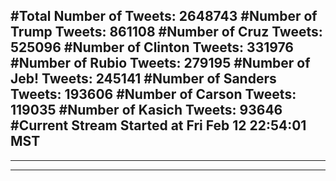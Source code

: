 #Total Number of Tweets: 2648743 
#Number of Trump Tweets: 861108
#Number of Cruz Tweets: 525096
#Number of Clinton Tweets: 331976
#Number of Rubio Tweets: 279195
#Number of Jeb! Tweets: 245141
#Number of Sanders Tweets: 193606
#Number of Carson Tweets: 119035
#Number of Kasich Tweets: 93646
#Current Stream Started at Fri Feb 12 22:54:01 MST
---
---
---
